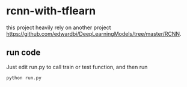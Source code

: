 # rcnn-with-tflearn

this project heavily rely on another project https://github.com/edwardbi/DeepLearningModels/tree/master/RCNN.

## run code
Just edit run.py to call train or test function, and then run

```
python run.py
```
